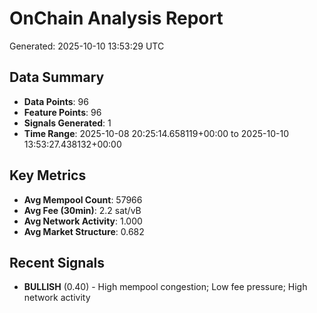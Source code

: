 # OnChain Analysis Report
Generated: 2025-10-10 13:53:29 UTC

## Data Summary
- **Data Points**: 96
- **Feature Points**: 96
- **Signals Generated**: 1
- **Time Range**: 2025-10-08 20:25:14.658119+00:00 to 2025-10-10 13:53:27.438132+00:00

## Key Metrics
- **Avg Mempool Count**: 57966
- **Avg Fee (30min)**: 2.2 sat/vB
- **Avg Network Activity**: 1.000
- **Avg Market Structure**: 0.682

## Recent Signals
- **BULLISH** (0.40) - High mempool congestion; Low fee pressure; High network activity
